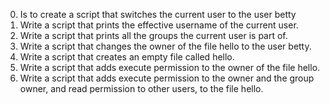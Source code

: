 0. Is to create a script that switches the current user to the user betty
1. Write a script that prints the effective username of the current user.
2. Write a script that prints all the groups the current user is part of. 
3. Write a script that changes the owner of the file hello to the user betty.
4. Write a script that creates an empty file called hello.
5. Write a script that adds execute permission to the owner of the file hello.
6. Write a script that adds execute permission to the owner and the group owner, and read permission to other users, to the file hello.  
